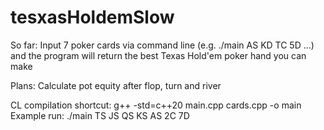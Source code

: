 # tesxasHoldemSlow

So far:
Input 7 poker cards via command line (e.g. ./main AS KD TC 5D ...) and the program will return the best Texas Hold'em poker hand you can make

Plans:
Calculate pot equity after flop, turn and river

CL compilation shortcut:
g++ -std=c++20 main.cpp cards.cpp -o main
Example run:  ./main  TS JS QS KS AS 2C 7D